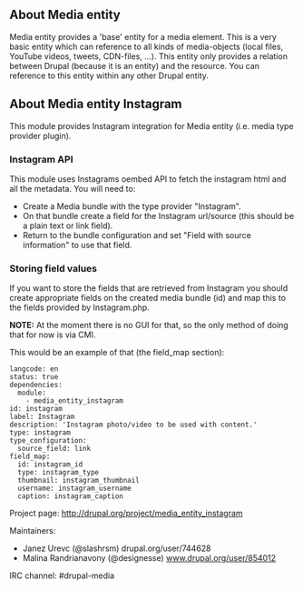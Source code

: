 ## About Media entity

Media entity provides a 'base' entity for a media element. This is a very basic
entity which can reference to all kinds of media-objects (local files, YouTube
videos, tweets, CDN-files, ...). This entity only provides a relation between
Drupal (because it is an entity) and the resource. You can reference to this
entity within any other Drupal entity.

## About Media entity Instagram

This module provides Instagram integration for Media entity (i.e. media type provider
plugin).

### Instagram API
This module uses Instagrams oembed API to fetch the instagram html and all the metadata.
You will need to:

- Create a Media bundle with the type provider "Instagram".
- On that bundle create a field for the Instagram url/source (this should be a plain text or link field).
- Return to the bundle configuration and set "Field with source information" to use that field.

### Storing field values
If you want to store the fields that are retrieved from Instagram you should create appropriate fields on the created media bundle (id) and map this to the fields provided by Instagram.php.

**NOTE:** At the moment there is no GUI for that, so the only method of doing that for now is via CMI.

This would be an example of that (the field_map section):

```
langcode: en
status: true
dependencies:
  module:
    - media_entity_instagram
id: instagram
label: Instagram
description: 'Instagram photo/video to be used with content.'
type: instagram
type_configuration:
  source_field: link
field_map:
  id: instagram_id
  type: instagram_type
  thumbnail: instagram_thumbnail
  username: instagram_username
  caption: instagram_caption
```

Project page: http://drupal.org/project/media_entity_instagram

Maintainers:
 - Janez Urevc (@slashrsm) drupal.org/user/744628
 - Malina Randrianavony (@designesse) www.drupal.org/user/854012

IRC channel: #drupal-media
